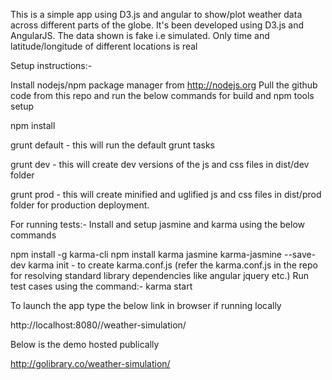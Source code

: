 This is a simple app using D3.js and angular to show/plot weather data across different
parts of the globe. It's been developed using D3.js and AngularJS. The data shown is fake i.e
simulated. Only time and latitude/longitude of different locations is real

Setup instructions:-


Install nodejs/npm package manager from http://nodejs.org
Pull the github code from this repo and run the below commands for build and npm tools setup



npm install


grunt default - this will run the default grunt tasks


grunt dev - this will create dev versions of the js and css files in dist/dev folder


grunt prod - this will create minified and uglified js and css files in dist/prod folder for
production deployment.



For running tests:-
Install and setup jasmine and karma using the below commands



npm install -g karma-cli
npm install karma jasmine karma-jasmine --save-dev
karma init - to create karma.conf.js (refer the karma.conf.js in the repo for resolving standard
library dependencies like angular jquery etc.)
Run test cases using the command:- karma start







To launch the app type the below link in browser if running locally


http://localhost:8080//weather-simulation/



Below is the demo hosted publically 

http://golibrary.co/weather-simulation/
